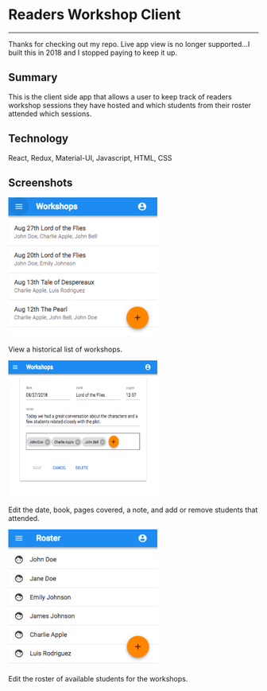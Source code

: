 # Readers Workshop Client
-----------------
Thanks for checking out my repo. Live app view is no longer supported...I built this in 2018 and I stopped paying to keep it up.

## Summary
This is the client side app that allows a user to keep track of readers workshop sessions they have hosted and which students from their roster attended which sessions.

## Technology
React, Redux, Material-UI, Javascript, HTML, CSS

## Screenshots
<img src="./src/images/workshops.png" width="300px" />
<p>View a historical list of workshops.</p>

<img src="./src/images/workshop.png" width="300px" height="275px" />
<p>Edit the date, book, pages covered, a note, and add or remove students that attended.</p>


<img src="./src/images/roster.png" width="300px" height="275px" />
<p>Edit the roster of available students for the workshops.</p>
